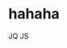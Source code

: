 # hahaha
JQ
		<script src="https://code.jquery.com/jquery.js"></script>
		<script>
			$(window).scroll(function() {
				var windowHeight = $(window).scrollTop() + $(window).height();
				var sideHeight = $('#J_BdSide').height();
				if (windowHeight > sideHeight) {
					$('#J_BdSide').css({
						'position' : 'fixed',
						right : '0px',
						top : -(sideHeight - $(window).height())
					});
				} else {
					$('#J_BdSide').css({
						'position' : 'static'
					});
				}
			});
		</script>
JS
<script>
			var $ = function(id){
				return document.getElementById(id);
			}

			var addEvent = function(obj,event,fn){
                if(obj.addEventListener){
                	obj.addEventListener(event,fn,false);
                }else if(obj.attachEvent){
                	obj.attachEvent('on'+event,fn);
                }
			}
			var domSider = $('J_BdSide');
			var scrollEvent = function(){
				var sideHeight = domSider.offsetHeight;
				var screenHeight =document.documentElement.clientHeight||document.body.clientHeight;
				var scrollHeight = document.documentElement.scrollTop||document.body.scrollTop;
				if(scrollHeight+screenHeight>sideHeight){
					domSider.style.cssText = 'position:fixed;right:0px;top:'+(-(sideHeight-screenHeight))+'px';
				}else{
					domSider.style.position='static';
				}
			}
			addEvent(window,'scroll',function(){
				scrollEvent();
				
			});
			addEvent(window,'resize',function(){
				scrollEvent();
			});
		</script>

